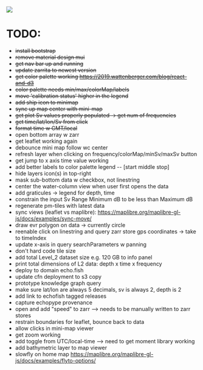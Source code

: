 <h1 href="https://git.io/typing-svg">
<img src="https://readme-typing-svg.herokuapp.com/?lines=EchoFish&size=24" />

# TODO:
 - ~~install bootstrap~~
 - ~~remove material design mui~~
 - ~~get nav bar up and running~~
 - ~~update zarrita to newest version~~
 - ~~get color palette working <https://2019.wattenberger.com/blog/react-and-d3>~~
 - ~~color palette needs min/max/colorMap/labels~~
 - ~~move 'calibration status' higher in the legend~~
 - ~~add ship icon to minimap~~
 - ~~sync up map center with mini-map~~
 - ~~get plot Sv values properly populated -> get num of frequencies~~
 - ~~get time/lat/lon/Sv from click~~
 - ~~format time w GMT/local~~
 - open bottom array w zarr
 - get leaflet working again
 - debounce mini map follow wc center
 - refresh layer when clicking on frequency/colorMap/minSv/maxSv button
 - get jump to x axis time value working
 - add better labels to color palette legend -- [start middle stop]
 - hide layers icon(s) in top-right
 - mask sub-bottom data w checkbox, not linestring
 - center the water-column view when user first opens the data
 - add graticules -> legend for depth, time
 - constrain the input Sv Range Minimum dB to be less than Maximum dB
 - regenerate pm-tiles with latest data
 - sync views (leaflet vs maplibre): https://maplibre.org/maplibre-gl-js/docs/examples/sync-move/
 - draw evr polygon on data -> currently circle
 - reenable click on linestring and query zarr store gps coordinates -> take to timeIndex
 - update x-axis in query searchParameters w panning
 - don't hard code tile size
 - add total Level_2 dataset size e.g. 120 GB to info panel
 - print total dimensions of L2 data: depth x time x frequency
 - deploy to domain echo.fish
 - update cfn deployment to s3 copy
 - prototype knowledge graph query
 - make sure lat/lon are always 5 decimals, sv is always 2, depth is 2
 - add link to echofish tagged releases
 - capture echopype provenance
 - open and add "speed" to zarr --> needs to be manually written to zarr stores
 - restrain boundaries for leaflet, bounce back to data
 - allow clicks in mini-map viewer
 - get zoom working
 - add toggle from UTC/local-time --> need to get moment library working
 - add bathymetric layer to map viewer
 - slowfly on home map <https://maplibre.org/maplibre-gl-js/docs/examples/flyto-options/>
